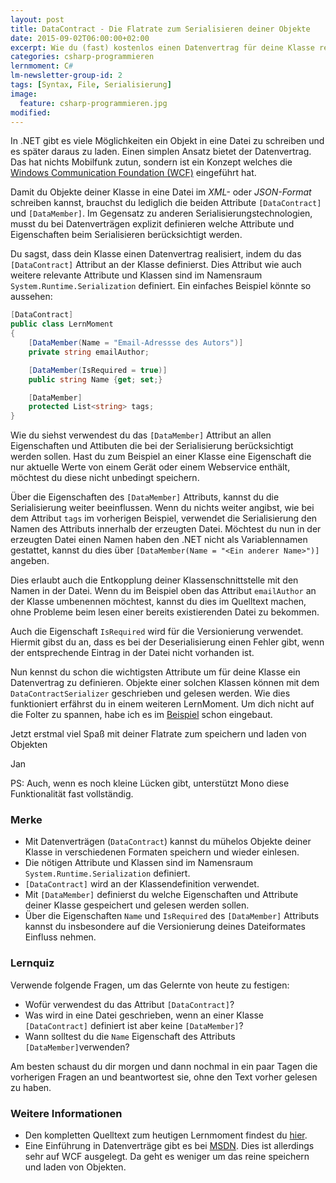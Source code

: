 ```yaml
---
layout: post
title: DataContract - Die Flatrate zum Serialisieren deiner Objekte
date: 2015-09-02T06:00:00+02:00
excerpt: Wie du (fast) kostenlos einen Datenvertrag für deine Klasse realisierst
categories: csharp-programmieren
lernmoment: C#
lm-newsletter-group-id: 2
tags: [Syntax, File, Serialisierung]
image:
  feature: csharp-programmieren.jpg
modified:
---
```


In .NET gibt es viele Möglichkeiten ein Objekt in eine Datei zu schreiben und es später daraus zu laden. Einen simplen Ansatz bietet der Datenvertrag. Das hat nichts Mobilfunk zutun, sondern ist ein Konzept welches die [Windows Communication Foundation (WCF)](https://msdn.microsoft.com/de-de/library/Dd456779(v=VS.110).aspx) eingeführt hat.

Damit du Objekte deiner Klasse in eine Datei im *XML-* oder *JSON-Format* schreiben kannst, brauchst du lediglich die beiden Attribute `[DataContract]` und `[DataMember]`. Im Gegensatz zu anderen Serialisierungstechnologien, musst du bei Datenverträgen explizit definieren welche Attribute und Eigenschaften beim Serialisieren berücksichtigt werden.

Du sagst, dass dein Klasse einen Datenvertrag realisiert, indem du das `[DataContract]` Attribut an der Klasse definierst. Dies Attribut wie auch weitere relevante Attribute und Klassen sind im Namensraum `System.Runtime.Serialization` definiert. Ein einfaches Beispiel könnte so aussehen:

```cs
[DataContract]
public class LernMoment
{
	[DataMember(Name = "Email-Adressse des Autors")]
	private string emailAuthor;

	[DataMember(IsRequired = true)]
	public string Name {get; set;}

	[DataMember]
	protected List<string> tags;
}
```

Wie du siehst verwendest du das `[DataMember]` Attribut an allen Eigenschaften und Attibuten die bei der Serialisierung berücksichtigt werden sollen. Hast du zum Beispiel an einer Klasse eine Eigenschaft die nur aktuelle Werte von einem Gerät oder einem Webservice enthält, möchtest du diese nicht unbedingt speichern.

Über die Eigenschaften des `[DataMember]` Attributs, kannst du die Serialisierung weiter beeinflussen. Wenn du nichts weiter angibst, wie bei dem Attribut `tags` im vorherigen Beispiel, verwendet die Serialisierung den Namen des Attributs innerhalb der erzeugten Datei. Möchtest du nun in der erzeugten Datei einen Namen haben den .NET nicht als Variablennamen gestattet, kannst du dies über `[DataMember(Name = "<Ein anderer Name>")]` angeben. 

Dies erlaubt auch die Entkopplung deiner Klassenschnittstelle mit den Namen in der Datei. Wenn du im Beispiel oben das Attribut `emailAuthor` an der Klasse umbenennen möchtest, kannst du dies im Quelltext machen, ohne Probleme beim lesen einer bereits existierenden Datei zu bekommen.

Auch die Eigenschaft `IsRequired` wird für die Versionierung verwendet. Hiermit gibst du an, dass es bei der Deserialisierung einen Fehler gibt, wenn der entsprechende Eintrag in der Datei nicht vorhanden ist.

Nun kennst du schon die wichtigsten Attribute um für deine Klasse ein Datenvertrag zu definieren. Objekte einer solchen Klassen können mit dem `DataContractSerializer` geschrieben und gelesen werden. Wie dies funktioniert erfährst du in einem weiteren LernMoment. Um dich nicht auf die Folter zu spannen, habe ich es im [Beispiel](https://github.com/LernMoment/csharp/tree/master/DataContract) schon eingebaut.

Jetzt erstmal viel Spaß mit deiner Flatrate zum speichern und laden von Objekten

Jan


PS: Auch, wenn es noch kleine Lücken gibt, unterstützt Mono diese Funktionalität fast vollständig.

### Merke

-	Mit Datenverträgen (`DataContract`) kannst du mühelos Objekte deiner Klasse in verschiedenen Formaten speichern und wieder einlesen.
-	Die nötigen Attribute und Klassen sind im Namensraum `System.Runtime.Serialization` definiert.
-	`[DataContract]` wird an der Klassendefinition verwendet.
-	Mit `[DataMember]` definierst du welche Eigenschaften und Attribute deiner Klasse gespeichert und gelesen werden sollen.
-	Über die Eigenschaften `Name` und `IsRequired` des `[DataMember]` Attributs kannst du insbesondere auf die Versionierung deines Dateiformates Einfluss nehmen.

### Lernquiz 

Verwende folgende Fragen, um das Gelernte von heute zu festigen:

-	Wofür verwendest du das Attribut `[DataContract]`?
-	Was wird in eine Datei geschrieben, wenn an einer Klasse `[DataContract]` definiert ist aber keine `[DataMember]`?
-	Wann solltest du die `Name` Eigenschaft des Attributs `[DataMember]`verwenden?

Am besten schaust du dir morgen und dann nochmal in ein paar Tagen die vorherigen Fragen an und beantwortest sie, ohne den Text vorher gelesen zu haben.

### Weitere Informationen

-	Den kompletten Quelltext zum heutigen Lernmoment findest du [hier](https://github.com/LernMoment/csharp/tree/master/DataContract).
-	Eine Einführung in Datenverträge gibt es bei [MSDN](https://msdn.microsoft.com/de-de/library/ms733127(v=VS.110).aspx). Dies ist allerdings sehr auf WCF ausgelegt. Da geht es weniger um das reine speichern und laden von Objekten.
